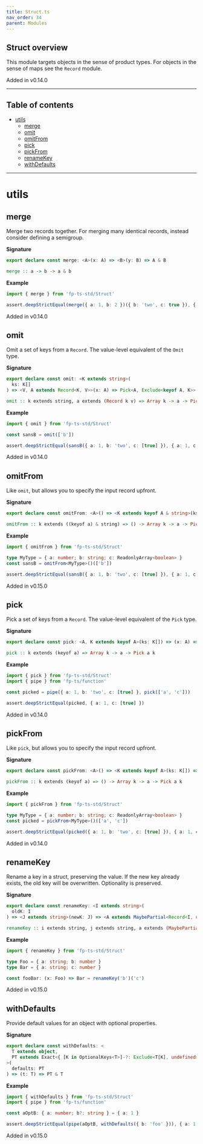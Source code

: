 ```yaml
---
title: Struct.ts
nav_order: 34
parent: Modules
---
```


## Struct overview

This module targets objects in the sense of product types. For objects in
the sense of maps see the `Record` module.

Added in v0.14.0

---

<h2 class="text-delta">Table of contents</h2>

- [utils](#utils)
  - [merge](#merge)
  - [omit](#omit)
  - [omitFrom](#omitfrom)
  - [pick](#pick)
  - [pickFrom](#pickfrom)
  - [renameKey](#renamekey)
  - [withDefaults](#withdefaults)

---

# utils

## merge

Merge two records together. For merging many identical records, instead
consider defining a semigroup.

**Signature**

```ts
export declare const merge: <A>(x: A) => <B>(y: B) => A & B
```

```hs
merge :: a -> b -> a & b
```

**Example**

```ts
import { merge } from 'fp-ts-std/Struct'

assert.deepStrictEqual(merge({ a: 1, b: 2 })({ b: 'two', c: true }), { a: 1, b: 'two', c: true })
```

Added in v0.14.0

## omit

Omit a set of keys from a `Record`. The value-level equivalent of the `Omit`
type.

**Signature**

```ts
export declare const omit: <K extends string>(
  ks: K[]
) => <V, A extends Record<K, V>>(x: A) => Pick<A, Exclude<keyof A, K>>
```

```hs
omit :: k extends string, a extends (Record k v) => Array k -> a -> Pick a (Exclude (keyof a) k)
```

**Example**

```ts
import { omit } from 'fp-ts-std/Struct'

const sansB = omit(['b'])

assert.deepStrictEqual(sansB({ a: 1, b: 'two', c: [true] }), { a: 1, c: [true] })
```

Added in v0.14.0

## omitFrom

Like `omit`, but allows you to specify the input record upfront.

**Signature**

```ts
export declare const omitFrom: <A>() => <K extends keyof A & string>(ks: K[]) => (x: A) => Pick<A, Exclude<keyof A, K>>
```

```hs
omitFrom :: k extends ((keyof a) & string) => () -> Array k -> a -> Pick a (Exclude (keyof a) k)
```

**Example**

```ts
import { omitFrom } from 'fp-ts-std/Struct'

type MyType = { a: number; b: string; c: ReadonlyArray<boolean> }
const sansB = omitFrom<MyType>()(['b'])

assert.deepStrictEqual(sansB({ a: 1, b: 'two', c: [true] }), { a: 1, c: [true] })
```

Added in v0.15.0

## pick

Pick a set of keys from a `Record`. The value-level equivalent of the `Pick`
type.

**Signature**

```ts
export declare const pick: <A, K extends keyof A>(ks: K[]) => (x: A) => Pick<A, K>
```

```hs
pick :: k extends (keyof a) => Array k -> a -> Pick a k
```

**Example**

```ts
import { pick } from 'fp-ts-std/Struct'
import { pipe } from 'fp-ts/function'

const picked = pipe({ a: 1, b: 'two', c: [true] }, pick(['a', 'c']))

assert.deepStrictEqual(picked, { a: 1, c: [true] })
```

Added in v0.14.0

## pickFrom

Like `pick`, but allows you to specify the input record upfront.

**Signature**

```ts
export declare const pickFrom: <A>() => <K extends keyof A>(ks: K[]) => (x: A) => Pick<A, K>
```

```hs
pickFrom :: k extends (keyof a) => () -> Array k -> a -> Pick a k
```

**Example**

```ts
import { pickFrom } from 'fp-ts-std/Struct'

type MyType = { a: number; b: string; c: ReadonlyArray<boolean> }
const picked = pickFrom<MyType>()(['a', 'c'])

assert.deepStrictEqual(picked({ a: 1, b: 'two', c: [true] }), { a: 1, c: [true] })
```

Added in v0.14.0

## renameKey

Rename a key in a struct, preserving the value. If the new key already
exists, the old key will be overwritten. Optionality is preserved.

**Signature**

```ts
export declare const renameKey: <I extends string>(
  oldK: I
) => <J extends string>(newK: J) => <A extends MaybePartial<Record<I, unknown>>>(x: A) => RenameKey<A, I, J>
```

```hs
renameKey :: i extends string, j extends string, a extends (MaybePartial (Record i unknown)) => i -> j -> a -> RenameKey a i j
```

**Example**

```ts
import { renameKey } from 'fp-ts-std/Struct'

type Foo = { a: string; b: number }
type Bar = { a: string; c: number }

const fooBar: (x: Foo) => Bar = renameKey('b')('c')
```

Added in v0.15.0

## withDefaults

Provide default values for an object with optional properties.

**Signature**

```ts
export declare const withDefaults: <
  T extends object,
  PT extends Exact<{ [K in OptionalKeys<T>]-?: Exclude<T[K], undefined> }, PT>
>(
  defaults: PT
) => (t: T) => PT & T
```

**Example**

```ts
import { withDefaults } from 'fp-ts-std/Struct'
import { pipe } from 'fp-ts/function'

const aOptB: { a: number; b?: string } = { a: 1 }

assert.deepStrictEqual(pipe(aOptB, withDefaults({ b: 'foo' })), { a: 1, b: 'foo' })
```

Added in v0.15.0
